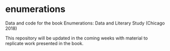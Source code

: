 # enumerations
Data and code for the book Enumerations: Data and Literary Study (Chicago 2018)

This repository will be updated in the coming weeks with material to replicate work presented in the book.
